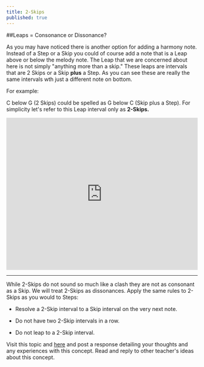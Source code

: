 ```yaml
---
title: 2-Skips
published: true
---
```


##Leaps = Consonance or Dissonance?

As you may have noticed there is another option for adding a harmony note. Instead of a Step or a Skip you could of course add a note that is a Leap above or below the melody note. The Leap that we are concerned about here is not simply "anything more than a skip."  These leaps are intervals that are 2 Skips or a Skip **plus** a Step. As you can see these are really the same intervals wth just a different note on bottom. 

For example:


C below G (2 Skips) could be spelled as G below C (Skip plus a Step).  For simplicity let's refer to this Leap interval only as **2-Skips.**



<iframe src="http://static.vexflow.com/embed/articles/2581" width="100%" height="400" frameborder="0" scrolling="no"></iframe>



___
While 2-Skips do not sound so much like a clash they are not as consonant as a Skip. We will treat 2-Skips as
dissonances. Apply the same rules to 2-Skips as you would to Steps:


+ Resolve a 2-Skip interval to a Skip interval on the very next note.


+ Do not have two 2-Skip intervals in a row.


+ Do not leap to a 2-Skip interval.


Visit this topic and [here](http://discourse.yciw.net/t/2-skips-a-consonance-or-dissonance/59?u=matt) and post a response detailing your thoughts and any experiences with this concept. Read and reply to other teacher's ideas about this concept. 



